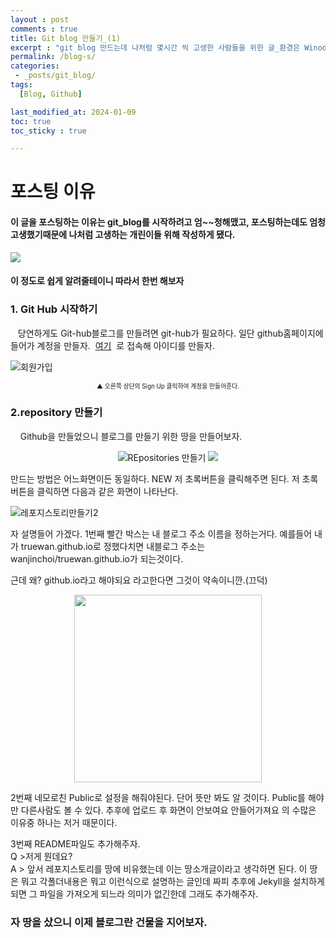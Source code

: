 ```yaml
---
layout : post
comments : true
title: Git blog 만들기_(1)
excerpt : "git blog 만드는데 나처럼 몇시간 씩 고생한 사람들을 위한 글_환경은 Winodw임"
permalink: /blog-s/
categories: 
 - _posts/git_blog/
tags:
  [Blog, Github]

last_modified_at: 2024-01-09
toc: true
toc_sticky : true

---
```

# 포스팅 이유
#### 이 글을 포스팅하는 이유는 git_blog를 시작하려고 엄~~청해맸고, 포스팅하는데도 엄청 고생했기때문에 나처럼 고생하는 개린이들 위해 작성하게 됐다.

<img src  ="https://github.com/wanjinchoi/truewan.github.io/assets/100115901/655e8c50-c18b-4900-9376-03f2ced31ae5">

#### 이 정도로 쉽게 알려줄테이니 따라서 한번 해보자 



### 1. Git Hub 시작하기

&nbsp;&nbsp;&nbsp;당연하게도 Git-hub블로그를 만들려면 git-hub가 필요하다.
일단 github홈페이지에 들어가 계정을 만들자.&nbsp;&nbsp;[여기](https://github.com/)&nbsp;&nbsp;로 접속해 아이디를 만들자.

![회원가입](https://github.com/wanjinchoi/exprince/assets/100115901/fdb0068c-4ed7-4a58-a8a8-15cda501e50f)
<center><span style="font-size:70%">▲ 오른쪽 상단의 Sign Up 클릭하여 계정을 만들어준다.</span></center>




### 2.repository 만들기
&nbsp;&nbsp;&nbsp; Github을 만들었으니 블로그를 만들기 위한 땅을 만들어보자.

<p align="center"><img src = "https://github.com/wanjinchoi/truewan.github.io/assets/100115901/64929db0-ac49-4ecd-a36b-e92ad74e843c" alt="REpositories 만들기" >
<img src="https://github.com/wanjinchoi/truewan.github.io/assets/100115901/c3326e39-c57c-4246-a0f0-755b69e4ed23">
</p>

만드는 방법은 어느화면이든 동일하다. NEW 저 초록버튼을 클릭해주면 된다. 저 초록버튼을 클릭하면 다음과 같은 화면이 나타난다.


![레포지스토리만들기2](https://github.com/wanjinchoi/truewan.github.io/assets/100115901/b9a5a169-901a-4c00-9b56-8a68a2e97102)


자 설명들어 가겠다. 1번째 빨간 박스는 내 블로그 주소 이름을 정하는거다. 예를들어 내가 truewan.github.io로 정했다치면 내블로그 주소는 wanjinchoi/truewan.github.io가 되는것이다.

근데 왜? github.io라고 해야되요 라고한다면 그것이 약속이니깐.(끄덕)

<p align="center"><img src="https://github.com/wanjinchoi/truewan.github.io/assets/100115901/e54f4a83-8191-4287-ac13-7f07bda52f46" width="300" height="300"></p>

2번째 네모로친 Public로 설정을 해줘야된다. 단어 뜻만 봐도 알 것이다. Public를 해야만 다른사람도 볼 수 있다. 추후에 업로드 후 화면이 안보여요 안들어가져요 의 수많은 이유중 하나는 저거 때문이다.


3번째 README파일도 추가해주자. <br>
Q >저게 뭔데요? <br>
A > 앞서 레포지스토리를 땅에 비유했는데 이는 땅소개글이라고 생각하면 된다. 이 땅은 뭐고 각폴더내용은 뭐고 이런식으로 설명하는 글인데 짜피 추후에 Jekyll을 설치하게 되면 그 파일을 가져오게 되느라 의미가 없긴한데 그래도 추가해주자.



### 자 땅을 샀으니 이제 블로그란 건물을 지어보자.











